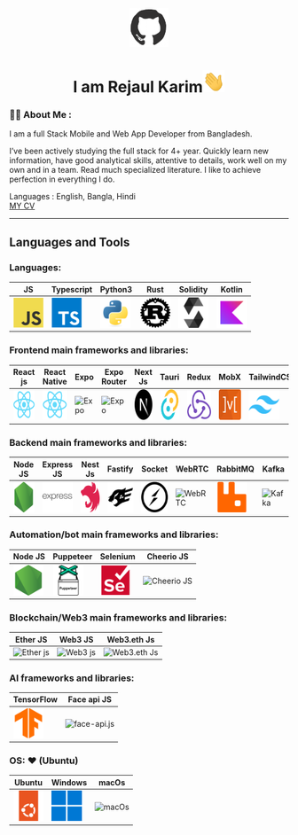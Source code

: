 <div style="text-align: center">
    <img src="./image/github.gif"  height='70' width='70'/>
</div>

<h1 style="text-align:center">I am Rejaul Karim<img src='./image/hi.gif' height='40' width='40'/></h1>

### 🧑‍💻 About Me :

I am a full Stack Mobile and Web App Developer from Bangladesh.

I’ve been actively studying the full stack for 4+ year. Quickly learn new information, have good analytical skills, attentive to details, work well on my own and in a team. Read much specialized literature. I like to achieve perfection in everything I do.

Languages : English, Bangla, Hindi <br>
<a href="https://drive.google.com/file/d/1jdxb4KLk3dHWSIKE6nOR0tU0WpGVpqiT/view?usp=drive_link">MY CV</a>

---

## Languages and Tools 
<div>

### Languages:
| JS | Typescript| Python3 | Rust | Solidity | Kotlin |
|----|--------|--------|------|-----------|------|
| <img src="https://github.com/devicons/devicon/blob/master/icons/javascript/javascript-original.svg" title="JavaScript" alt="JavaScript" width="55" height="55"/> | <img src="https://github.com/devicons/devicon/blob/master/icons/typescript/typescript-original.svg" title="TyprScript" alt="TyprScript" width="55" height="55"/> | <img src="https://github.com/devicons/devicon/blob/master/icons/python/python-original.svg" title="Python"  alt="Python" width="55" height="55"/> |  <img src="https://github.com/devicons/devicon/blob/master/icons/rust/rust-original.svg" title="Solidity" alt="Solidity" width="55" height="55"/>  |  <img src="https://github.com/devicons/devicon/blob/master/icons/solidity/solidity-original.svg" title="Solidity" alt="Solidity" width="55" height="55"/> |  <img src="https://github.com/devicons/devicon/blob/master/icons/kotlin/kotlin-original.svg" title="Solidity" alt="Solidity" width="55" height="55"/>  |



### Frontend main frameworks and libraries:

| React js | React Native | Expo | Expo Router | Next Js | Tauri | Redux | MobX | TailwindCSS | Firebase |
|----------|--------------|-----|--------|----------|----------|---------|------|-------------|----------|
|  <img src="https://github.com/devicons/devicon/blob/master/icons/react/react-original.svg" title="React"  alt="React" width="55" height="55"/>|  <img src="https://github.com/devicons/devicon/blob/master/icons/react/react-original.svg" title="React Native"  alt="React Native" width="55" height="55"/>|  <img src="https://github.com/expo/expo/raw/main/.github/resources/banner.png" title="Expo" alt="Expo" width="55" height="55"/> | <img src="https://github.com/expo/expo/raw/main/.github/resources/banner.png" title="Expo" alt="Expo" width="55" height="55"/> | <img src="https://github.com/devicons/devicon/blob/master/icons/nextjs/nextjs-original.svg" title="Next js" alt="Next Js" width="55" height="55"/>|  <img src="https://github.com/devicons/devicon/blob/master/icons/tauri/tauri-original.svg" title="Tauri" alt="Tauri" width="55" height="55"/>| <img src="https://github.com/devicons/devicon/blob/master/icons/redux/redux-original.svg" title="Redux" alt="Redux" width="55" height="55"/>| <img src="https://github.com/devicons/devicon/blob/master/icons/mobx/mobx-original.svg" title="MobX" alt="MobX" width="55" height="55"/>| <img src="https://github.com/devicons/devicon/blob/master/icons/tailwindcss/tailwindcss-original.svg" title="tailwindcss" alt="tailwindcss" width="55" height="55"/>|<img src="https://github.com/devicons/devicon/blob/master/icons/firebase/firebase-original.svg" title="firebase" alt="firebase" width="55" height="55"/>|


### Backend main frameworks and libraries:

| Node JS | Express JS | Nest Js | Fastify | Socket | WebRTC | RabbitMQ | Kafka |
|----------|----------|----------|---------|--------|--------|----------|-------|
|  <img src="https://github.com/devicons/devicon/blob/master/icons/nodejs/nodejs-original.svg" title="Node JS"  alt="Node js" width="55" height="55"/>| <img src="https://github.com/devicons/devicon/blob/master/icons/express/express-original-wordmark.svg" title="Express JS"  alt="Express js" width="55" height="55"/> | <img src="https://github.com/devicons/devicon/blob/master/icons/nestjs/nestjs-original.svg" title="Nest JS"  alt="Nest js" width="55" height="55"/> |  <img src="https://github.com/devicons/devicon/blob/master/icons/fastify/fastify-original.svg" title="Fastify"  alt="Fastify" width="55" height="55"/> |  <img src="https://github.com/devicons/devicon/blob/master/icons/socketio/socketio-original.svg" title="Socket"  alt="Socket" width="55" height="55"/> | <img src="https://avatars.githubusercontent.com/u/10526312?s=200&v=4" title="WebRTC"  alt="WebRTC" width="55" height="55"/> |  <img src="https://github.com/devicons/devicon/blob/master/icons/rabbitmq/rabbitmq-original.svg" title="RabbitMQ"  alt="RabbitMQ" width="55" height="55"/> |  <img src="https://raw.githubusercontent.com/tulios/kafkajs/master/logo/v2/kafkajs_circle.svg" title="Kafka"  alt="Kafka" width="55" height="55"/> |

### Automation/bot main frameworks and libraries:
| Node JS | Puppeteer | Selenium | Cheerio JS |
|----------|----------|------------|----------|
|  <img src="https://github.com/devicons/devicon/blob/master/icons/nodejs/nodejs-original.svg" title="Node JS"  alt="Node js" width="55" height="55"/>|<img src="https://github.com/devicons/devicon/blob/master/icons/puppeteer/puppeteer-original.svg" title="Puppeteer"  alt="Puppeteer" width="55" height="55"/>|<img src="https://github.com/devicons/devicon/blob/master/icons/selenium/selenium-original.svg" title="Selenium"  alt="Selenium" width="55" height="55"/>|<img src="https://avatars.githubusercontent.com/u/7230330?s=48&v=4" title="Cheerio JS"  alt="Cheerio JS" width="55" height="55"/>|





### Blockchain/Web3 main frameworks and libraries:

| Ether JS | Web3 JS | Web3.eth Js |
|----------|----------|------------|
|  <img src="https://seeklogo.com/images/E/ethers-logo-D5B86204D8-seeklogo.com.png" title="Ether JS"  alt="Ether js" width="55" height="55"/>|  <img src="https://github.com/web3/web3.js/blob/4.x/assets/logo/web3js.jpg" title="Web3 JS"  alt="Web3 js" width="55" height="55"/>|<img src="https://github.com/web3/web3.js/blob/4.x/assets/logo/web3js.jpg" title="Web3.eth Js"  alt="Web3.eth Js" width="55" height="55"/>


### AI frameworks and libraries:

|TensorFlow | Face api JS |
|----------|--------------|
|  <img src="https://github.com/devicons/devicon/blob/master/icons/tensorflow/tensorflow-original.svg" title="TensorFlow"  alt="TensorFlow " width="55" height="55"/> | <img src="" title="Face api JS"  alt="face-api.js" width="55" height="55"/> 


<div/>
<div>

### OS: ❤️ (Ubuntu)

| Ubuntu | Windows | macOs|
|--------|---------|-------|
|<img src="https://github.com/devicons/devicon/blob/master/icons/ubuntu/ubuntu-original.svg" title="Ubuntu" alt="Ubuntu" width="55" height="55"/>| <img src="https://github.com/devicons/devicon/blob/master/icons/windows11/windows11-original.svg" title="Windows" alt="Windows" width="55" height="55"/> | <img src="https://e7.pngegg.com/pngimages/367/371/png-clipart-macos-apple-operating-systems-macos-logo-text-logo.png" title="macOs" alt="macOs" width="55" height="55"/> |


    
</div>
